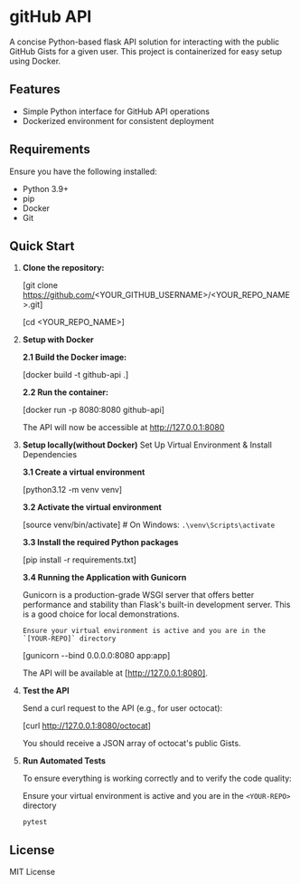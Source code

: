 # gitHub API

A concise Python-based flask API solution for interacting with the public GitHub Gists for a given user. This project is containerized for easy setup using Docker.

## Features

- Simple Python interface for GitHub API operations
- Dockerized environment for consistent deployment

## Requirements

Ensure you have the following installed:

* Python 3.9+
* pip
* Docker
* Git

## Quick Start 

1. **Clone the repository:**

    [git clone https://github.com/<YOUR_GITHUB_USERNAME>/<YOUR_REPO_NAME>.git]
   
    [cd <YOUR_REPO_NAME>]
   
2. **Setup with Docker**

   **2.1  Build the Docker image:**

    [docker build -t github-api .]

   **2.2  Run the container:**
   
    [docker run -p 8080:8080 github-api]
    
    The API will now be accessible at http://127.0.0.1:8080

3. **Setup locally(without Docker)**
    Set Up Virtual Environment & Install Dependencies
   
     **3.1 Create a virtual environment**

      [python3.12 -m venv venv]

     **3.2 Activate the virtual environment**

      [source venv/bin/activate]  # On Windows: `.\venv\Scripts\activate`

     **3.3 Install the required Python packages**

      [pip install -r requirements.txt]

     **3.4  Running the Application with Gunicorn**

      Gunicorn is a production-grade WSGI server that offers better performance and stability than Flask's built-in                 development server. This is a good choice for local demonstrations.

       Ensure your virtual environment is active and you are in the `[YOUR-REPO]` directory

      [gunicorn --bind 0.0.0.0:8080 app:app]

      The API will be available at [http://127.0.0.1:8080].

5. **Test the API**

   Send a curl request to the API (e.g., for user octocat):

   [curl http://127.0.0.1:8080/octocat]

   You should receive a JSON array of octocat's public Gists.

6. **Run Automated Tests**

   To ensure everything is working correctly and to verify the code quality:  

   Ensure your virtual environment is active and you are in the `<YOUR-REPO>` directory
   
   `pytest`

## License
MIT License
